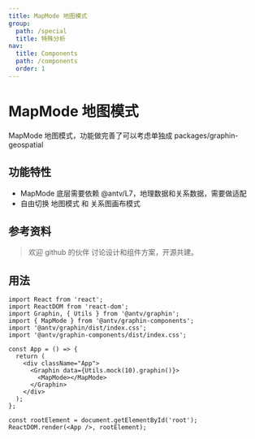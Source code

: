 ```yaml
---
title: MapMode 地图模式
group:
  path: /special
  title: 特殊分析
nav:
  title: Components
  path: /components
  order: 1
---
```


# MapMode 地图模式

MapMode 地图模式，功能做完善了可以考虑单独成 packages/graphin-geospatial

## 功能特性

- MapMode 底层需要依赖 @antv/L7，地理数据和关系数据，需要做适配
- 自由切换 地图模式 和 关系图画布模式

## 参考资料

> 欢迎 github 的伙伴 讨论设计和组件方案，开源共建。

## 用法

```tsx | pure
import React from 'react';
import ReactDOM from 'react-dom';
import Graphin, { Utils } from '@antv/graphin';
import { MapMode } from '@antv/graphin-components';
import '@antv/graphin/dist/index.css';
import '@antv/graphin-components/dist/index.css';

const App = () => {
  return (
    <div className="App">
      <Graphin data={Utils.mock(10).graphin()}>
        <MapMode></MapMode>
      </Graphin>
    </div>
  );
};

const rootElement = document.getElementById('root');
ReactDOM.render(<App />, rootElement);
```
